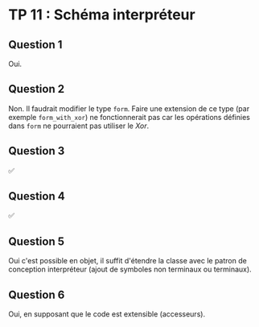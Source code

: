 # TP 11 : Schéma interpréteur

## Question 1
Oui.

## Question 2
Non. Il faudrait modifier le type `form`. Faire une extension de ce type (par exemple `form_with_xor`) ne fonctionnerait pas car les opérations définies dans `form` ne pourraient pas utiliser le _Xor_.

## Question 3
✅

## Question 4
✅

## Question 5
Oui c'est possible en objet, il suffit d'étendre la classe avec le patron de conception interpréteur (ajout de symboles non terminaux ou terminaux).

## Question 6
Oui, en supposant que le code est extensible (accesseurs).
